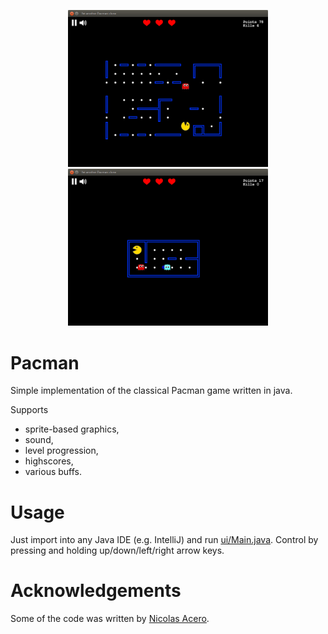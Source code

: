 <p align="center">
  <img src="screenshots/game_1.png" width="320"/>
  <img src="screenshots/game_2.png" width="320"/>
</p>


# Pacman

Simple implementation of the classical Pacman game written in java. 

Supports
- sprite-based graphics,
- sound,
- level progression,
- highscores,
- various buffs.

# Usage
Just import into any Java IDE (e.g. IntelliJ) and run 
[ui/Main.java](src/de/tu_darmstadt/gdi1/pacman/ui/Main.java).
Control by pressing and holding up/down/left/right arrow keys.

# Acknowledgements
Some of the code was written by [Nicolas Acero](https://github.com/Nsteel).
